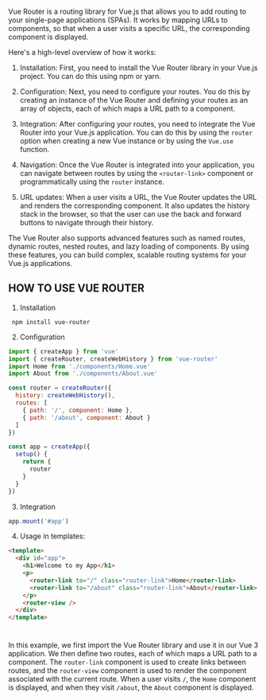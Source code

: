 Vue Router is a routing library for Vue.js that allows you to add routing to your single-page applications (SPAs). It works by mapping URLs to components, so that when a user visits a specific URL, the corresponding component is displayed.

Here's a high-level overview of how it works:

1.  Installation: First, you need to install the Vue Router library in your Vue.js project. You can do this using npm or yarn.
    
2.  Configuration: Next, you need to configure your routes. You do this by creating an instance of the Vue Router and defining your routes as an array of objects, each of which maps a URL path to a component.
    
3.  Integration: After configuring your routes, you need to integrate the Vue Router into your Vue.js application. You can do this by using the `router` option when creating a new Vue instance or by using the `Vue.use` function.
    
4.  Navigation: Once the Vue Router is integrated into your application, you can navigate between routes by using the `<router-link>` component or programmatically using the `router` instance.
    
5.  URL updates: When a user visits a URL, the Vue Router updates the URL and renders the corresponding component. It also updates the history stack in the browser, so that the user can use the back and forward buttons to navigate through their history.
    

The Vue Router also supports advanced features such as named routes, dynamic routes, nested routes, and lazy loading of components. By using these features, you can build complex, scalable routing systems for your Vue.js applications.


## HOW TO USE VUE ROUTER

1. Installation
``` 
 npm install vue-router
```

2. Configuration

```javascript
import { createApp } from 'vue'
import { createRouter, createWebHistory } from 'vue-router'
import Home from './components/Home.vue'
import About from './components/About.vue'

const router = createRouter({
  history: createWebHistory(),
  routes: [
    { path: '/', component: Home },
    { path: '/about', component: About }
  ]
})

const app = createApp({
  setup() {
    return {
      router
    }
  }
})

```

3. Integration

```javascript
app.mount('#app')
```

4. Usage in templates:

```HTML
<template>
  <div id="app">
    <h1>Welcome to my App</h1>
    <p>
      <router-link to="/" class="router-link">Home</router-link>
      <router-link to="/about" class="router-link">About</router-link>
    </p>
    <router-view />
  </div>
</template>

```

#
In this example, we first import the Vue Router library and use it in our Vue 3 application. We then define two routes, each of which maps a URL path to a component. The `router-link` component is used to create links between routes, and the `router-view` component is used to render the component associated with the current route. When a user visits `/`, the `Home` component is displayed, and when they visit `/about`, the `About` component is displayed.

